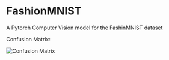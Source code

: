 # FashionMNIST
A Pytorch Computer Vision model for the FashinMNIST dataset


Confusion Matrix:

![Confusion Matrix](https://github.com/ommudgal/FashionMNIST/assets/73872476/d8524c53-2a24-4338-b03c-20c5631e4a16)
